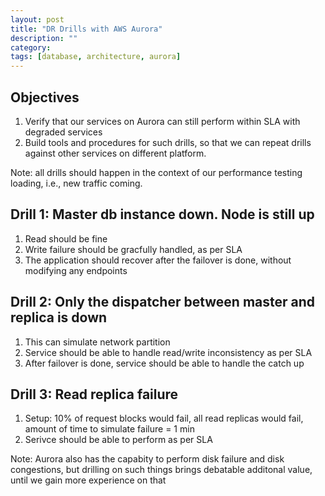 ```yaml
---
layout: post
title: "DR Drills with AWS Aurora"
description: ""
category: 
tags: [database, architecture, aurora]
---
```


Objectives
-----
1. Verify that our services on Aurora can still perform within SLA with degraded services
2. Build tools and procedures for such drills, so that we can repeat drills against other services on different platform.


Note: all drills should happen in the context of our performance testing loading, i.e., new traffic coming.


Drill 1: Master db instance down. Node is still up
--------------
1. Read should be fine
2. Write failure should be gracfully handled, as per SLA
3. The application should recover after the failover is done, without modifying any endpoints 


Drill 2: Only the dispatcher between master and replica is down
-------------
1. This can simulate network partition
2. Service should be able to handle read/write inconsistency as per SLA
3. After failover is done, service should be able to handle the catch up

Drill 3: Read replica failure
----------
1. Setup: 10% of request blocks would fail, all read replicas would fail, amount of time to simulate failure = 1 min
2. Serivce should be able to perform as per SLA


Note: Aurora also has the capabity to perform disk failure and disk congestions, but drilling on such things brings debatable additonal value, until we gain more experience on that
